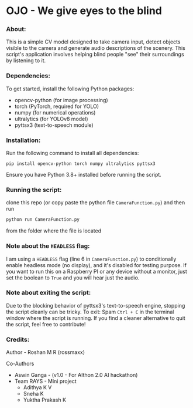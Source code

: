 # OJO - We give eyes to the blind

### About:
This is a simple CV model designed to take camera input,
detect objects visible to the camera and generate audio descriptions of the scenery.
This script's application involves helping blind people "see" their surroundings by listening to it.

### Dependencies:
To get started, install the following Python packages:

- opencv-python (for image processing)
- torch (PyTorch, required for YOLO)
- numpy (for numerical operations)
- ultralytics (for YOLOv8 model)
- pyttsx3 (text-to-speech module)

### Installation:
Run the following command to install all dependencies:
```
pip install opencv-python torch numpy ultralytics pyttsx3
```
Ensure you have Python 3.8+ installed before running the script.

### Running the script:
clone this repo (or copy paste the python file `CameraFunction.py`)
and then run 
```sh
python run CameraFunction.py
```
from the folder where the file is located

### Note about the `HEADLESS` flag:
I am using a `HEADLESS` flag (line 6 in `CameraFunction.py`) to conditionally enable
headless mode (no display), and it's disabled for testing purpose. If you want to run this on a
Raspberry PI or any device without a monitor,
just set the boolean to `True` and you will hear just the audio.

### Note about exiting the script:
Due to the blocking behavior of pyttsx3's text-to-speech engine, stopping the script cleanly can be tricky.
To exit:
  Spam `Ctrl + C` in the terminal window where the script is running.
If you find a cleaner alternative to quit the script, feel free to contribute!
### Credits:
Author - Roshan M R (rossmaxx)

Co-Authors 
- Aswin Ganga - (v1.0 - For AIthon 2.0 AI hackathon)
- Team RAYS - Mini project
    - Adithya K V 
    - Sneha K
    - Yuktha Prakash K

